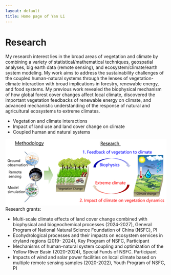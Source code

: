 ```yaml
---
layout: default
title: Home page of Yan Li
---
```


# Research
My research interest lies in the broad areas of vegetation and climate by combining a variety of statistical/mathematical techniques, geospatial analyses, big earth data (remote sensing), and ecosystem/climate/earth system modeling. My work aims to address the sustainability challenges of the coupled human-natural systems through the lenses of vegetation-climate interaction with broad implications in forestry, renewable energy, and food systems. My previous work revealed the biophysical mechanism of how global forest cover changes affect local climate, discovered the important vegetation feedbacks of renewable energy on climate, and advanced mechanistic understanding of the response of natural and agricultural ecosystems to extreme climates.
* Vegetation and climate interactions
* Impact of land use and land cover change on climate
* Coupled human and natural systems


<img src="../assets/images/research.png" alt="Alt text" width="800"/> <br>
Research grants:
* Multi-scale climate effects of land cover change combined with biophysical and biogeochemical processes (2024-2027), General Program of National Natural Science Foundation of China (NSFC), PI
* Ecohydrological processes and their impacts on ecosystem services in dryland regions (2019- 2024), Key Program of NSFC, Participant
* Mechanisms of human-natural system coupling and optimization of the Yellow River Basin (2020-2024), Special Funds of NSFC. Participant
* Impacts of wind and solar power facilities on local climate based on multiple remote sensing samples (2020-2022), Youth Program of NSFC, PI

